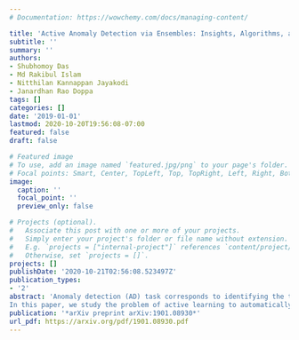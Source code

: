 ```yaml
---
# Documentation: https://wowchemy.com/docs/managing-content/

title: 'Active Anomaly Detection via Ensembles: Insights, Algorithms, and Interpretability'
subtitle: ''
summary: ''
authors:
- Shubhomoy Das
- Md Rakibul Islam
- Nitthilan Kannappan Jayakodi
- Janardhan Rao Doppa
tags: []
categories: []
date: '2019-01-01'
lastmod: 2020-10-20T19:56:08-07:00
featured: false
draft: false

# Featured image
# To use, add an image named `featured.jpg/png` to your page's folder.
# Focal points: Smart, Center, TopLeft, Top, TopRight, Left, Right, BottomLeft, Bottom, BottomRight.
image:
  caption: ''
  focal_point: ''
  preview_only: false

# Projects (optional).
#   Associate this post with one or more of your projects.
#   Simply enter your project's folder or file name without extension.
#   E.g. `projects = ["internal-project"]` references `content/project/deep-learning/index.md`.
#   Otherwise, set `projects = []`.
projects: []
publishDate: '2020-10-21T02:56:08.523497Z'
publication_types:
- '2'
abstract: 'Anomaly detection (AD) task corresponds to identifying the true anomalies from a given set of data instances. AD algorithms score the data instances and produce a ranked list of candidate anomalies, which are then analyzed by a human to discover the true anomalies. However, this process can be laborious for the human analyst when the number of false-positives is very high. Therefore, in many real-world AD applications including computer security and fraud prevention, the anomaly detector must be configurable by the human analyst to minimize the effort on false positives.
In this paper, we study the problem of active learning to automatically tune ensemble of anomaly detectors to maximize the number of true anomalies discovered. We make four main contributions towards this goal. First, we present an important insight that explains the practical successes of AD ensembles and how ensembles are naturally suited for active learning. Second, we present several algorithms for active learning with tree-based AD ensembles. These algorithms help us to improve the diversity of discovered anomalies, generate rule sets for improved interpretability of anomalous instances, and adapt to streaming data settings in a principled manner. Third, we present a novel algorithm called GLocalized Anomaly Detection (GLAD) for active learning with generic AD ensembles. GLAD allows end-users to retain the use of simple and understandable global anomaly detectors by automatically learning their local relevance to specific data instances using label feedback. Fourth, we present extensive experiments to evaluate our insights and algorithms. Our results show that in addition to discovering significantly more anomalies than state-of-the-art unsupervised baselines, our active learning algorithms under the streaming-data setup are competitive with the batch setup.'
publication: '*arXiv preprint arXiv:1901.08930*'
url_pdf: https://arxiv.org/pdf/1901.08930.pdf
---
```

